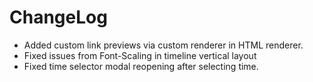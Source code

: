 # ChangeLog

- Added custom link previews via custom renderer in HTML renderer.
- Fixed issues from Font-Scaling in timeline vertical layout
- Fixed time selector modal reopening after selecting time.

